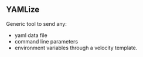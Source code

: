 ## YAMLize

Generic tool to send any:
* yaml data file
* command line parameters
* environment variables
through a velocity template.




